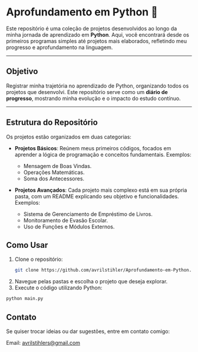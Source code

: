 # Aprofundamento em Python 🐍

Este repositório é uma coleção de projetos desenvolvidos ao longo da minha jornada de aprendizado em **Python**. Aqui, você encontrará desde os primeiros programas simples até projetos mais elaborados, refletindo meu progresso e aprofundamento na linguagem.

---

## Objetivo

Registrar minha trajetória no aprendizado de Python, organizando todos os projetos que desenvolvi. Este repositório serve como um **diário de progresso**, mostrando minha evolução e o impacto do estudo contínuo.

---

## Estrutura do Repositório

Os projetos estão organizados em duas categorias:

- **Projetos Básicos**: Reúnem meus primeiros códigos, focados em aprender a lógica de programação e conceitos fundamentais. Exemplos:
  - Mensagem de Boas Vindas.
  - Operações Matemáticas.
  - Soma dos Antecessores.

- **Projetos Avançados**: Cada projeto mais complexo está em sua própria pasta, com um README explicando seu objetivo e funcionalidades. Exemplos:
  - Sistema de Gerenciamento de Empréstimo de Livros.
  - Monitoramento de Evasão Escolar.
  - Uso de Funções e Módulos Externos.


## Como Usar

1. Clone o repositório:
   ```bash
   git clone https://github.com/avrilstihler/Aprofundamento-em-Python.git
2. Navegue pelas pastas e escolha o projeto que deseja explorar.
3. Execute o código utilizando Python:
  ```bash
  python main.py
  ````
## Contato
Se quiser trocar ideias ou dar sugestões, entre em contato comigo:

Email: avrilstihlers@gmail.com
